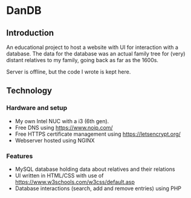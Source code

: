 # DanDB

## Introduction

An educational project to host a website with UI for interaction with a database.
The data for the database was an actual family tree for (very) distant relatives to my family, going back as far as the 1600s.

Server is offline, but the code I wrote is kept here.

## Technology

### Hardware and setup
- My own Intel NUC with a i3 (6th gen). 
- Free DNS using https://www.noip.com/
- Free HTTPS certificate management using https://letsencrypt.org/
- Webserver hosted using NGINX

### Features
- MySQL database holding data about relatives and their relations
- UI written in HTML/CSS with use of https://www.w3schools.com/w3css/default.asp
- Database interactions (search, add and remove entries) using PHP
